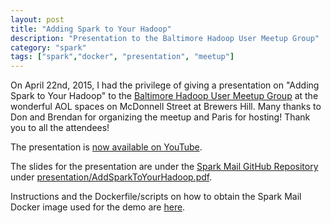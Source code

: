 ```yaml
---
layout: post
title: "Adding Spark to Your Hadoop"
description: "Presentation to the Baltimore Hadoop User Meetup Group"
category: "spark"
tags: ["spark","docker", "presentation", "meetup"]
---
```


On April 22nd, 2015, I had the privilege of giving a presentation on
"Adding Spark to Your Hadoop" to the [Baltimore Hadoop User Meetup Group](http://www.meetup.com/Baltimore-Hadoop-User-Group/events/221583743/)
at the wonderful AOL spaces on McDonnell Street at Brewers Hill. Many thanks to
Don and Brendan for organizing the meetup and Paris for hosting! Thank you to
all the attendees!

The presentation is [now available on YouTube](https://www.youtube.com/watch?v=WgqYn3RlWlI).

The slides for the presentation are under the
[Spark Mail GitHub Repository](https://github.com/medale/) under [presentation/AddSparkToYourHadoop.pdf](https://github.com/medale/spark-mail/blob/master/presentation/AddSparkToYourHadoop.pdf).

Instructions and the Dockerfile/scripts on how to obtain the Spark Mail
Docker image used for the demo are [here](https://github.com/medale/spark-mail-docker).
